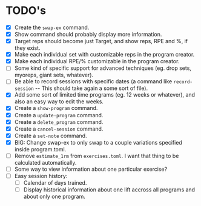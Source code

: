 # TODO's

- [x] Create the `swap-ex` command.
- [x] Show command should probably display more information.
- [x] Target reps should become just Target, and show reps, RPE and %, if they exist.
- [x] Make each individual set with customizable reps in the program creator.
- [x] Make each individual RPE/% customizable in the program creator.
- [ ] Some kind of specific support for advanced techniques (eg. drop sets, myoreps, giant sets, whatever).
- [ ] Be able to record sessions with specific dates (a command like `record-session` -- This should take again a some sort of file).
- [x] Add some sort of limited time programs (eg. 12 weeks or whatever), and also an easy way to edit the weeks.
- [x] Create a `show-program` command.
- [x] Create a `update-program` command.
- [x] Create a `delete_program` command.
- [x] Create a `cancel-session` command.
- [x] Create a `set-note` command.
- [x] BIG: Change swap-ex to only swap to a couple variations specified inside program.toml.
- [ ] Remove `estimate_1rm` from `exercises.toml`. I want that thing to be calculated automatically.
- [ ] Some way to view information about one particular exercise?
- [ ] Easy session history:
  - [ ] Calendar of days trained.
  - [ ] Display historical information about one lift accross all programs and about only one program.
